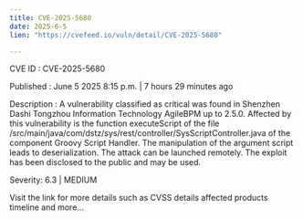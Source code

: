 ```yaml
---
title: CVE-2025-5680
date: 2025-6-5
lien: "https://cvefeed.io/vuln/detail/CVE-2025-5680"

---
```


CVE ID : CVE-2025-5680

Published :  June 5
2025
8:15 p.m. | 7 hours
29 minutes ago

Description : A vulnerability classified as critical was found in Shenzhen Dashi Tongzhou Information Technology AgileBPM up to 2.5.0. Affected by this vulnerability is the function executeScript of the file /src/main/java/com/dstz/sys/rest/controller/SysScriptController.java of the component Groovy Script Handler. The manipulation of the argument script leads to deserialization. The attack can be launched remotely. The exploit has been disclosed to the public and may be used.

Severity: 6.3 | MEDIUM

Visit the link for more details
such as CVSS details
affected products
timeline
and more...
